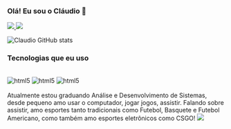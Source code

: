 
### Olá! Eu sou o Cláudio 🤙

<a href="https://www.linkedin.com/in/claudiozard/" alt="LinkedIn" target="_blank">
<img src="https://img.shields.io/badge/LinkedIn-0077B5?style=for-the-badge&logo=linkedin&logoColor=white">
</a>
<a href="https://www.youtube.com/channel/UCCAteuyJOAcEhxF6sJh3nyw" alt="Youtube" target="_blank">
  <img src="https://img.shields.io/badge/YouTube-FF0000?style=for-the-badge&logo=youtube&logoColor=white">
</a>


![Claudio GitHub stats](https://github-readme-stats.vercel.app/api?username=claudiokoori&show_icons=true&theme=default)


### Tecnologias que eu uso

<div style="display: inline_block"><br/>
<img   alt="html5" src="https://img.shields.io/badge/HTML5-E34F26?style=for-the-badge&logo=html5&logoColor=white">
<img   alt="html5" src="https://img.shields.io/badge/CSS3-1572B6?style=for-the-badge&logo=css3&logoColor=white">
<img  alt="html5" src="https://img.shields.io/badge/JavaScript-F7DF1E?style=for-the-badge&logo=javascript&logoColor=black">
</div><br>
Atualmente estou graduando Análise e Desenvolvimento de Sistemas, desde pequeno amo usar o computador, jogar jogos, assistir. Falando sobre assistir, amo esportes tanto tradicionais como Futebol, Basquete e Futebol Americano, como também amo esportes eletrônicos como CSGO!




<a href="https://www.youtube.com/channel/UCCAteuyJOAcEhxF6sJh3nyw" alt="Youtube" target="_blank">
  <img src="https://img.shields.io/badge/YouTube-FF0000?style=for-the-badge&logo=youtube&logoColor=white">
</a>
